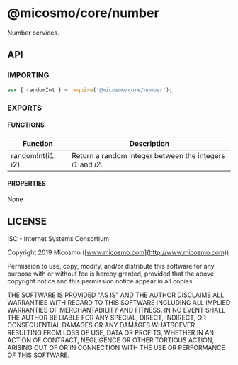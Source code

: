 # @micosmo/core/number

Number services.

## API

### IMPORTING

```javascript
var { randomInt } = require('@micosmo/core/number');
```

### EXPORTS

#### FUNCTIONS

Function | Description
-------- | -----------
randomInt(i1, i2) | Return a random integer between the integers *i1* and *i2*.

#### PROPERTIES

  None

## LICENSE

ISC - Internet Systems Consortium

Copyright 2019 Micosmo ([www.micosmo.com](http://www.micosmo.com))

Permission to use, copy, modify, and/or distribute this software for any purpose with or without fee is hereby granted, provided that the above copyright notice and this permission notice appear in all copies.

THE SOFTWARE IS PROVIDED "AS IS" AND THE AUTHOR DISCLAIMS ALL WARRANTIES WITH REGARD TO THIS SOFTWARE INCLUDING ALL IMPLIED WARRANTIES OF MERCHANTABILITY AND FITNESS. IN NO EVENT SHALL THE AUTHOR BE LIABLE FOR ANY SPECIAL, DIRECT, INDIRECT, OR CONSEQUENTIAL DAMAGES OR ANY DAMAGES WHATSOEVER RESULTING FROM LOSS OF USE, DATA OR PROFITS, WHETHER IN AN ACTION OF CONTRACT, NEGLIGENCE OR OTHER TORTIOUS ACTION, ARISING OUT OF OR IN CONNECTION WITH THE USE OR PERFORMANCE OF THIS SOFTWARE.
